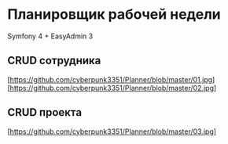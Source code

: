# Планировщик рабочей недели

Symfony 4 + EasyAdmin 3

## CRUD сотрудника
[https://github.com/cyberpunk3351/Planner/blob/master/01.jpg]
[https://github.com/cyberpunk3351/Planner/blob/master/02.jpg]

## CRUD проекта
[https://github.com/cyberpunk3351/Planner/blob/master/03.jpg]
